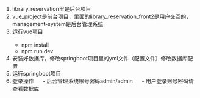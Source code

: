1. library_reservation里是后台项目
2. vue_project是前台项目，里面的library_reservation_front2是用户交互的，management-system是后台管理系统
3. 运行vue项目<ul>
      <li>npm install</li>
      <li>npm run dev</li></ul>
4. 安装好数据库，修改springboot项目里的yml文件（配置文件）修改数据库配置
5. 运行springboot项目
6. 登录操作
      - 后台管理系统账号密码admin/admin
      - 用户登录账号密码请查看数据库
